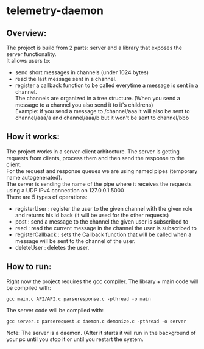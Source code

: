 # telemetry-daemon

## Overview:

  The project is build from 2 parts: server and a library that exposes the server functionality.  
  It allows users to:  
  - send short messages in channels (under 1024 bytes)
  - read the last message sent in a channel.
  - register a callback function to be called everytime a message is sent in a channel.  
  The channels are organized in a tree structure. (When you send a message to a channel you also send it to it's childrens)  
  Example: if you send a message to /channel/aaa it will also be sent to channel/aaa/a and channel/aaa/b but it won't be sent to channel/bbb

## How it works:
  The project works in a server-client arhitecture. The server is getting requests from clients, process them and then send the response to the client.  
  For the request and response queues we are using named pipes (temporary name autogenerated).  
  The server is sending the name of the pipe where it receives the requests using a UDP IPv4 connection on 127.0.0.1:5000  
  There are 5 types of operations:  
   - registerUser : register the user to the given channel with the given role and returns his id back (it will be used for the other requests) 
   - post : send a message to the channel the given user is subscribed to
   - read : read the current message in the channel the user is subscribed to
   - registerCallback : sets the Callback function that will be called when a message will be sent to the channel of the user.
   - deleteUser : deletes the user.

## How to run:
  Right now the project requires the gcc compiler.
  The library + main code will be compiled with:
  ```
  gcc main.c API/API.c parseresponse.c -pthread -o main
  ```
  The server code will be compiled with:
  ```
  gcc server.c parserequest.c daemon.c demonize.c -pthread -o server
  ```
  Note: The server is a daemon. (After it starts it will run in the background of your pc until you stop it or until you restart the system.



